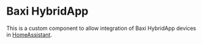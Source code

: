 # Baxi HybridApp

This is a custom component to allow integration of Baxi HybridApp devices in [HomeAssistant](https://home-assistant.io).
